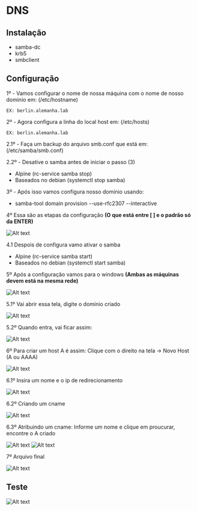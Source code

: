 # DNS

## Instalação

-   samba-dc
-   krb5
-   smbclient

## Configuração
    
1º - Vamos configurar o nome de nossa máquina com o nome de nosso dominio em: (/etc/hostname)

    EX: berlin.alemanha.lab

2º - Agora configura a linha do local host em: (/etc/hosts)

    EX: berlin.alemanha.lab

2.1º - Faça um backup do arquivo smb.conf que está em: (/etc/samba/smb.conf)

2.2º - Desative o samba antes de iniciar o passo (3)

* Alpine (rc-service samba stop)
* Baseados no debian (systemctl stop samba)

3º - Após isso vamos configura nosso domínio usando:

-   samba-tool domain provision --use-rfc2307 --interactive

4º Essa são as etapas da configuração **(O que está entre [ ] e o padrão só da ENTER)**

![Alt text](Fotos-DNS/Foto1.jpg)

4.1 Despois de configura vamo ativar o samba

* Alpine (rc-service samba start)
* Baseados no debian (systemctl start samba)

5º Após a configuração vamos para o windows **(Ambas as máquinas devem está na mesma rede)**

![Alt text](Fotos-DNS/Foto2.jpg)

5.1º Vai abrir essa tela, digite o domínio criado

![Alt text](Fotos-DNS/Foto3.jpg)

5.2º Quando entra, vai ficar assim:

![Alt text](Fotos-DNS/Foto4.jpg)

6º Para criar um host A é assim: Clique com o direito na tela -> Novo Host (A ou AAAA)

![Alt text](Fotos-DNS/Foto6.jpg)

6.1º Insira um nome e o ip de redirecionamento

![Alt text](Fotos-DNS/Foto7.jpg)

6.2º Criando um cname

![Alt text](Fotos-DNS/Foto8.jpg)

6.3º Atribuindo um cname: Informe um nome e clique em proucurar, encontre o A criado

![Alt text](Fotos-DNS/Foto9.jpg)
![Alt text](Fotos-DNS/Foto10.jpg)

7º Arquivo final 

![Alt text](Fotos-DNS/Foto11.jpg)

## Teste


![Alt text](Fotos-DNS/Teste.jpg)
